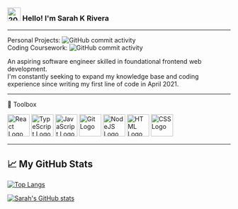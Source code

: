 ### <img src="https://upload.wikimedia.org/wikipedia/commons/a/af/D20_icon.png" width="30px" alt="20-sided die"/> Hello! I'm Sarah K Rivera

---

Personal Projects: ![GitHub commit activity](https://img.shields.io/github/commit-activity/y/srivera12/projects)  
Coding Coursework: ![GitHub commit activity](https://img.shields.io/github/commit-activity/y/srivera12/learn-to-code)

An aspiring software engineer skilled in foundational frontend web development.  
I'm constantly seeking to expand my knowledge base and coding experience since writing my first line of code in April 2021.

---

🧰 Toolbox

<img src="https://cdn.worldvectorlogo.com/logos/react-1.svg" alt="React Logo" width="50" height="50"/> <img src="https://cdn.worldvectorlogo.com/logos/typescript.svg" alt="TypeScript Logo" width="50" height="50"/> <img src="https://cdn.worldvectorlogo.com/logos/logo-javascript.svg" alt="JavaScript Logo" width="50" height="50"/> <img src="https://cdn.worldvectorlogo.com/logos/git-icon.svg" alt="Git Logo" width="50" height="50"/> <img src="https://cdn.worldvectorlogo.com/logos/nodejs-icon.svg" alt="NodeJS Logo" width="50" height="50"/> <img src="https://cdn.worldvectorlogo.com/logos/html-1.svg" alt="HTML Logo" width="50" height="50"/> <img src="https://cdn.worldvectorlogo.com/logos/css-3.svg" alt="CSS Logo" width="50" height="50"/>

---

## &#x1f4c8; My GitHub Stats

[![Top Langs](https://github-readme-stats.vercel.app/api/top-langs/?username=srivera12&hide=html,css&theme=cobalt)](https://github.com/anuraghazra/github-readme-stats)

[![Sarah's GitHub stats](https://github-readme-stats.vercel.app/api?username=srivera12&theme=cobalt&show_icons=true)](https://github.com/anuraghazra/github-readme-stats)
